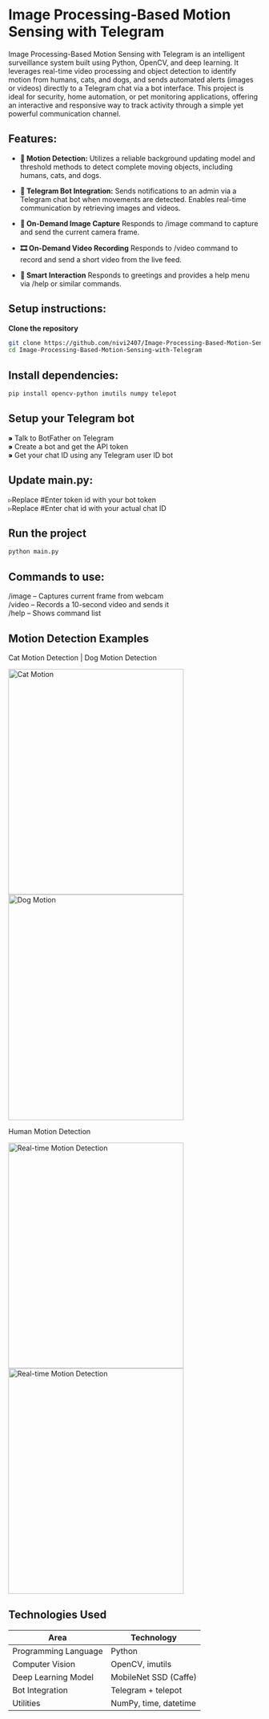 # Image Processing-Based Motion Sensing with Telegram

Image Processing-Based Motion Sensing with Telegram is an intelligent surveillance system built using Python, OpenCV, and deep learning. It leverages real-time video processing and object detection to identify motion from humans, cats, and dogs, and sends automated alerts (images or videos) directly to a Telegram chat via a bot interface. This project is ideal for security, home automation, or pet monitoring applications, offering an interactive and responsive way to track activity through a simple yet powerful communication channel.

## Features:

- **🎥 Motion Detection:** Utilizes a reliable background updating model and threshold methods to detect complete moving objects, including humans, cats, and dogs.

- **📲 Telegram Bot Integration:** Sends notifications to an admin via a Telegram chat bot when movements are detected. Enables real-time communication by retrieving images and videos.
  
- **📸 On-Demand Image Capture**
Responds to /image command to capture and send the current camera frame.

- **🎞️ On-Demand Video Recording**
Responds to /video command to record and send a short video from the live feed.

- **💬 Smart Interaction**
Responds to greetings and provides a help menu via /help or similar commands.

## Setup instructions:

**Clone the repository**
   ```bash
   git clone https://github.com/nivi2407/Image-Processing-Based-Motion-Sensing-with-Telegram.git
   cd Image-Processing-Based-Motion-Sensing-with-Telegram
```
## Install dependencies:
```bash
pip install opencv-python imutils numpy telepot
```

## Setup your Telegram bot
⁍ Talk to BotFather on Telegram <br>
⁍ Create a bot and get the API token <br>
⁍ Get your chat ID using any Telegram user ID bot

## Update main.py:
▹Replace #Enter token id with your bot token <br>
▹Replace #Enter chat id with your actual chat ID

## Run the project

```bash
python main.py
```

## Commands to use:
/image – Captures current frame from webcam <br>
/video – Records a 10-second video and sends it <br>
/help – Shows command list


## Motion Detection Examples

Cat Motion Detection | Dog Motion Detection
<div>
  <img src="https://github.com/nivi2407/IMAGE-PROCESSING-BASED-MOTION-SENSING-WITH-TELEGRAM/assets/79712578/8cde14a5-5d36-4e1b-8d9b-f4cbc0043a29" alt="Cat Motion" width="350" height="450" style="margin-right: 20px;">
  <img src="https://github.com/nivi2407/IMAGE-PROCESSING-BASED-MOTION-SENSING-WITH-TELEGRAM/assets/79712578/514288d3-f9d1-44ab-887b-fb11008530d0" alt="Dog Motion" width="350" height="450">
</div>

Human Motion Detection
<div>
  <img src="https://github.com/nivi2407/IMAGE-PROCESSING-BASED-MOTION-SENSING-WITH-TELEGRAM/assets/79712578/9dcdd30d-867a-44e6-8d60-5713e9be4462" alt="Real-time Motion Detection" width="350" height="450" style="margin-right: 20px;">
  <img src="https://github.com/nivi2407/IMAGE-PROCESSING-BASED-MOTION-SENSING-WITH-TELEGRAM/assets/79712578/2c08536e-0e7b-48c2-8647-8d3ffd3bdbd3" alt="Real-time Motion Detection" width="350" height="450">
</div>

## Technologies Used

| Area                   | Technology                 |
|------------------------|----------------------------|
| Programming Language   | Python                     |
| Computer Vision        | OpenCV, imutils            |
| Deep Learning Model    | MobileNet SSD (Caffe)      |
| Bot Integration        | Telegram + telepot         |
| Utilities              | NumPy, time, datetime      |

